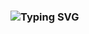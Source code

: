 ### ![Typing SVG](https://readme-typing-svg.herokuapp.com?color=274FF7&lines=Hi+there%2C+I'm+Siddharth+%F0%9F%91%8B)

<!--
**sid7631/sid7631** is a ✨ _special_ ✨ repository because its `README.md` (this file) appears on your GitHub profile.

Here are some ideas to get you started:

- 🔭 I’m currently working on ...
- 🌱 I’m currently learning ...
- 👯 I’m looking to collaborate on ...
- 🤔 I’m looking for help with ...
- 💬 Ask me about ...
- 📫 How to reach me: ...
- 😄 Pronouns: ...
- ⚡ Fun fact: ...
-->
